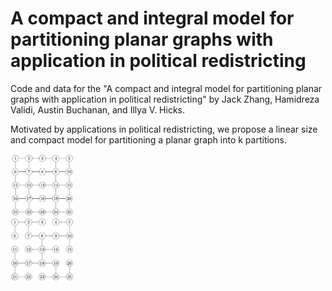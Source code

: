 # A compact and integral model for partitioning planar graphs with application in political redistricting

Code and data for the "A compact and integral model for partitioning planar graphs with application in political redistricting" by Jack Zhang, Hamidreza Validi, Austin Buchanan, and Illya V. Hicks.

Motivated by applications in political redistricting, we propose a linear size and compact model for partitioning a planar graph into k partitions. 

<div style="width: 20%; height: 20%">
  
![Figure 1](readme_images/input_graph.png?raw=true "Input graph")
![Figure 2](readme_images/spanning_tree.png?raw=true "A spanning tree")

</div>
